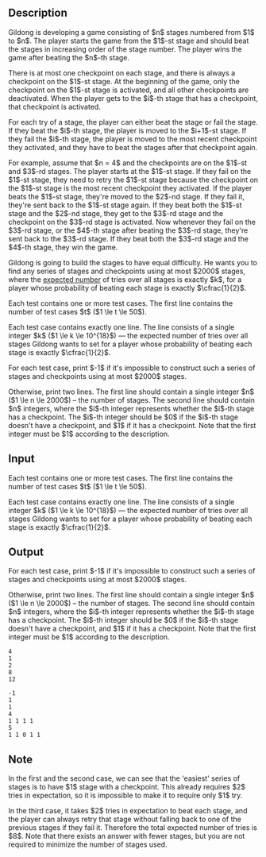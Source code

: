 ## Description

<div><p>Gildong is developing a game consisting of $n$ stages numbered from $1$ to $n$. The player starts the game from the $1$-st stage and should beat the stages in increasing order of the stage number. The player wins the game after beating the $n$-th stage.</p><p>There is at most one checkpoint on each stage, and there is always a checkpoint on the $1$-st stage. At the beginning of the game, only the checkpoint on the $1$-st stage is activated, and all other checkpoints are deactivated. When the player gets to the $i$-th stage that has a checkpoint, that checkpoint is activated.</p><p>For each try of a stage, the player can either beat the stage or fail the stage. If they beat the $i$-th stage, the player is moved to the $i+1$-st stage. If they fail the $i$-th stage, the player is moved to the most recent checkpoint they activated, and they have to beat the stages after that checkpoint again.</p><p>For example, assume that $n = 4$ and the checkpoints are on the $1$-st and $3$-rd stages. The player starts at the $1$-st stage. If they fail on the $1$-st stage, they need to retry the $1$-st stage because the checkpoint on the $1$-st stage is the most recent checkpoint they activated. If the player beats the $1$-st stage, they're moved to the $2$-nd stage. If they fail it, they're sent back to the $1$-st stage again. If they beat both the $1$-st stage and the $2$-nd stage, they get to the $3$-rd stage and the checkpoint on the $3$-rd stage is activated. Now whenever they fail on the $3$-rd stage, or the $4$-th stage after beating the $3$-rd stage, they're sent back to the $3$-rd stage. If they beat both the $3$-rd stage and the $4$-th stage, they win the game.</p><p>Gildong is going to build the stages to have equal difficulty. He wants you to find any series of stages and checkpoints using at most $2000$ stages, where the <a href="https://en.wikipedia.org/wiki/Expected_value">expected number</a> of tries over all stages is exactly $k$, for a player whose probability of beating each stage is exactly $\cfrac{1}{2}$.</p></div><div class="input-specification"><p>Each test contains one or more test cases. The first line contains the number of test cases $t$ ($1 \le t \le 50$).</p><p>Each test case contains exactly one line. The line consists of a single integer $k$ ($1 \le k \le 10^{18}$) — the expected number of tries over all stages Gildong wants to set for a player whose probability of beating each stage is exactly $\cfrac{1}{2}$.</p></div><div class="output-specification"><p>For each test case, print $-1$ if it's impossible to construct such a series of stages and checkpoints using at most $2000$ stages.</p><p>Otherwise, print two lines. The first line should contain a single integer $n$ ($1 \le n \le 2000$) – the number of stages. The second line should contain $n$ integers, where the $i$-th integer represents whether the $i$-th stage has a checkpoint. The $i$-th integer should be $0$ if the $i$-th stage doesn't have a checkpoint, and $1$ if it has a checkpoint. Note that the first integer must be $1$ according to the description.</p></div>

## Input

<p>Each test contains one or more test cases. The first line contains the number of test cases $t$ ($1 \le t \le 50$).</p><p>Each test case contains exactly one line. The line consists of a single integer $k$ ($1 \le k \le 10^{18}$) — the expected number of tries over all stages Gildong wants to set for a player whose probability of beating each stage is exactly $\cfrac{1}{2}$.</p>

## Output

<p>For each test case, print $-1$ if it's impossible to construct such a series of stages and checkpoints using at most $2000$ stages.</p><p>Otherwise, print two lines. The first line should contain a single integer $n$ ($1 \le n \le 2000$) – the number of stages. The second line should contain $n$ integers, where the $i$-th integer represents whether the $i$-th stage has a checkpoint. The $i$-th integer should be $0$ if the $i$-th stage doesn't have a checkpoint, and $1$ if it has a checkpoint. Note that the first integer must be $1$ according to the description.</p>





```input1
4
1
2
8
12
```




```output1
-1
1
1
4
1 1 1 1
5
1 1 0 1 1
```



## Note

<p>In the first and the second case, we can see that the 'easiest' series of stages is to have $1$ stage with a checkpoint. This already requires $2$ tries in expectation, so it is impossible to make it to require only $1$ try.</p><p>In the third case, it takes $2$ tries in expectation to beat each stage, and the player can always retry that stage without falling back to one of the previous stages if they fail it. Therefore the total expected number of tries is $8$. Note that there exists an answer with fewer stages, but you are not required to minimize the number of stages used. </p>
